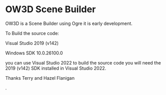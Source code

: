 # OW3D Scene Builder
OW3D is a Scene Builder using Ogre it is early development.

To Build the source code:

Visual Studio 2019 (v142)

Windows SDK 10.0.26100.0



you can use Visual Studio 2022  to build the source code you will need the 2019 (v142) SDK installed in Visual Studio 2022.

Thanks Terry and Hazel Flanigan



  .

